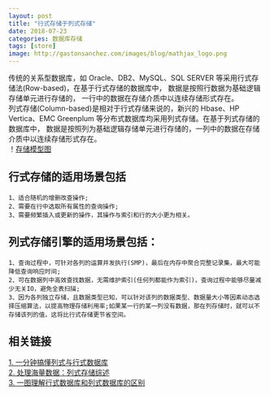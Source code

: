 ```yaml
---
layout: post
title: "行式存储于列式存储"
date: 2018-07-23
categories: 数据库存储
tags: [store]
image: http://gastonsanchez.com/images/blog/mathjax_logo.png
---
```

传统的关系型数据库，如 Oracle、DB2、MySQL、SQL SERVER 等采用行式存储法(Row-based)，在基于行式存储的数据库中， 数据是按照行数据为基础逻辑存储单元进行存储的， 一行中的数据在存储介质中以连续存储形式存在。  
列式存储(Column-based)是相对于行式存储来说的，新兴的 Hbase、HP Vertica、EMC Greenplum 等分布式数据库均采用列式存储。在基于列式存储的数据库中， 数据是按照列为基础逻辑存储单元进行存储的，一列中的数据在存储介质中以连续存储形式存在。  
！[存储模型图](https://i.loli.net/2019/03/25/5c989fa6e5bef.jpg)
<!-- more -->
## 行式存储的适用场景包括
    1、适合随机的增删改查操作;
    2、需要在行中选取所有属性的查询操作;
    3、需要频繁插入或更新的操作，其操作与索引和行的大小更为相关。
## 列式存储引擎的适用场景包括：
    1、查询过程中，可针对各列的运算并发执行(SMP)，最后在内存中聚合完整记录集，最大可能降低查询响应时间;
    2、可在数据列中高效查找数据，无需维护索引(任何列都能作为索引)，查询过程中能够尽量减少无关IO，避免全表扫描;
    3、因为各列独立存储，且数据类型已知，可以针对该列的数据类型、数据量大小等因素动态选择压缩算法，以提高物理存储利用率;如果某一行的某一列没有数据，那在列存储时，就可以不存储该列的值，这将比行式存储更节省空间。

## 相关链接
[1. 一分钟搞懂列式与行式数据库](http://zhuanlan.51cto.com/art/201703/535729.htm)  
[2. 处理海量数据：列式存储综述](https://zhuanlan.zhihu.com/p/35622907)  
[3. 一图理解行式数据库和列式数据库的区别](https://www.jianshu.com/p/ad2533e5cfaa)